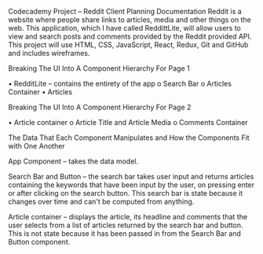 Codecademy Project – Reddit Client
Planning Documentation
Reddit is a website where people share links to articles, media and other things on the web. This application, which I have called ReddittLite, will allow users to view and search posts and comments provided by the Reddit provided API. This project will use HTML, CSS, JavaScript, React, Redux, Git and GitHub and includes wireframes. 

Breaking The UI Into A Component Hierarchy For Page 1

 

•	RedditLite – contains the entirety of the app
o	Search Bar
o	Articles Container
•	Articles







Breaking The UI Into A Component Hierarchy For Page 2

 
•	Article container
o	Article Title and	Article Media
o	Comments Container

The Data That Each Component Manipulates and How the Components Fit with One Another

App Component – takes the data model. 

Search Bar and Button – the search bar takes user input and returns articles containing the keywords that have been input by the user, on pressing enter or after clicking on the search button. This search bar is state because it changes over time and can't be computed from anything. 

Article container – displays the article, its headline and comments that the user selects from a list of articles returned by the search bar and button. This is not state because it has been passed in from the Search Bar and Button component.
